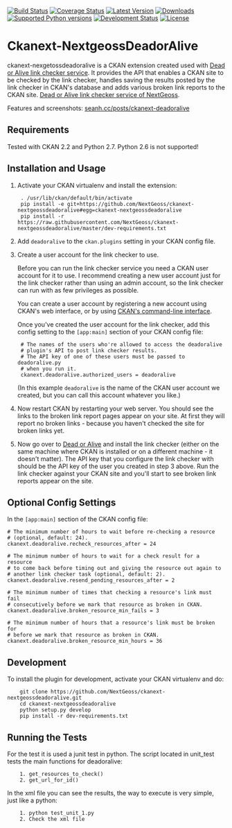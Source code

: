 [![Build Status](https://travis-ci.org/ckan/ckanext-deadoralive.png)](https://travis-ci.org/ckan/ckanext-deadoralive) [![Coverage Status](https://img.shields.io/coveralls/ckan/ckanext-deadoralive.svg)](https://coveralls.io/r/ckan/ckanext-deadoralive?branch=master)
[![Latest Version](https://pypip.in/version/ckanext-deadoralive/badge.svg)](https://pypi.python.org/pypi/ckanext-deadoralive/)
[![Downloads](https://pypip.in/download/ckanext-deadoralive/badge.svg)](https://pypi.python.org/pypi/ckanext-deadoralive/)
[![Supported Python versions](https://pypip.in/py_versions/ckanext-deadoralive/badge.svg)](https://pypi.python.org/pypi/ckanext-deadoralive/)
[![Development Status](https://pypip.in/status/ckanext-deadoralive/badge.svg)](https://pypi.python.org/pypi/ckanext-deadoralive/)
[![License](https://pypip.in/license/ckanext-deadoralive/badge.svg)](https://pypi.python.org/pypi/ckanext-deadoralive/)


Ckanext-NextgeossDeadorAlive
============================

ckanext-nexgetossdeadoralive is a CKAN extension created used with [Dead or Alive link checker service](https://github.com/ckan/deadoralive).
It provides the API that enables a CKAN site to be checked by the link checker,
handles saving the results posted by the link checker in CKAN's database and
adds various broken link reports to the CKAN site. 
[Dead or Alive link checker service of NextGeoss](https://github.com/NextGeoss/ckanext-nextgeossdeadoralive).

Features and screenshots: [seanh.cc/posts/ckanext-deadoralive](http://seanh.cc/posts/ckanext-deadoralive/)  


Requirements
------------

Tested with CKAN 2.2 and Python 2.7. Python 2.6 is not supported!


Installation and Usage
----------------------

1. Activate your CKAN virtualenv and install the extension:

        . /usr/lib/ckan/default/bin/activate
        pip install -e git+https://github.com/NextGeoss/ckanext-nextgeossdeadoralive#egg=ckanext-nextgeossdeadoralive
        pip install -r https://raw.githubusercontent.com/NextGeoss/ckanext-nextgeossdeadoralive/master/dev-requirements.txt

2. Add `deadoralive` to the `ckan.plugins` setting in your CKAN config file.

3. Create a user account for the link checker to use.

   Before you can run the link checker service you need a CKAN user account
   for it to use. I recommend creating a new user account
   just for the link checker rather than using an admin account, so the link
   checker can run with as few privileges as possible.

   You can create a user account by registering a new account using CKAN's web
   interface, or by using [CKAN's command-line interface](http://docs.ckan.org/en/latest/maintaining/paster.html#user-create-and-manage-users).

   Once you've created the user account for the link checker, add this config
   setting to the `[app:main]` section of your CKAN config file:

        # The names of the users who're allowed to access the deadoralive
        # plugin's API to post link checker results.
        # The API key of one of these users must be passed to deadoralive.py
        # when you run it.
        ckanext.deadoralive.authorized_users = deadoralive

   (In this example `deadoralive` is the name of the CKAN user account we
   created, but you can call this account whatever you like.)

4. Now restart CKAN by restarting your web server. You should see the links to
   the broken link report pages appear on your site. At first they will report
   no broken links - because you haven't checked the site for broken links yet.

5. Now go over to [Dead or Alive](https://github.com/NextGeoss/nextgeoss-deadoralive) and
   install the link checker (either on the same machine where CKAN is installed
   or on a different machine - it doesn't matter). The API key that you
   configure the link checker with should be the API key of the user you
   created in step 3 above. Run the link checker against your CKAN site and
   you'll start to see broken link reports appear on the site.


Optional Config Settings
------------------------

In the `[app:main]` section of the CKAN config file:

    # The minimum number of hours to wait before re-checking a resource
    # (optional, default: 24).
    ckanext.deadoralive.recheck_resources_after = 24

    # The minimum number of hours to wait for a check result for a resource
    # to come back before timing out and giving the resource out again to
    # another link checker task (optional, default: 2).
    ckanext.deadoralive.resend_pending_resources_after = 2

    # The minimum number of times that checking a resource's link must fail
    # consecutively before we mark that resource as broken in CKAN.
    ckanext.deadoralive.broken_resource_min_fails = 3

    # The minimum number of hours that a resource's link must be broken for
    # before we mark that resource as broken in CKAN.
    ckanext.deadoralive.broken_resource_min_hours = 36


Development
-----------

To install the plugin for development, activate your CKAN virtualenv and do:

        git clone https://github.com/NextGeoss/ckanext-nextgeossdeadoralive.git
        cd ckanext-nextgeossdeadoralive
        python setup.py develop
        pip install -r dev-requirements.txt


Running the Tests
-----------

For the test it is used a junit test in python. The script located in unit_test tests the main functions for deadoralive:

        1. get_resources_to_check()
        2. get_url_for_id()

In the xml file you can see the results, the way to execute is very simple, just like a python:

        1. python test_unit_1.py
        2. Check the xml file

